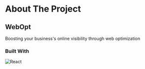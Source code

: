 # About The Project
## WebOpt
Boosting your business's online visibility through web optimization
### Built With
![React](https://img.shields.io/badge/-React-black?style=flat-square&logo=react)
